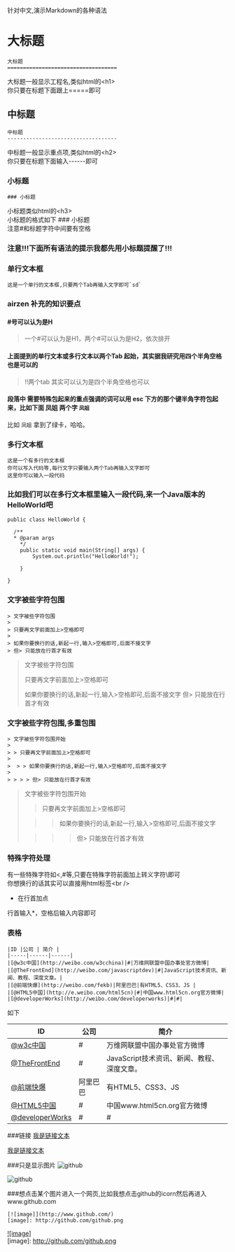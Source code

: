 针对中文,演示Markdown的各种语法




  
大标题
===================================

	大标题
	===================================

  大标题一般显示工程名,类似html的\<h1\><br />
  你只要在标题下面跟上=====即可

  
中标题
-----------------------------------

	中标题
	-----------------------------------

  中标题一般显示重点项,类似html的\<h2\><br />
  你只要在标题下面输入------即可
  
### 小标题

	### 小标题

  小标题类似html的\<h3\><br />
  小标题的格式如下 ### 小标题<br />
  注意#和标题字符中间要有空格

### 注意!!!下面所有语法的提示我都先用小标题提醒了!!! 

### 单行文本框
    这是一个单行的文本框,只要两个Tab再输入文字即可`sd`

### airzen 补充的知识要点 

#### #号可以认为是H
> 一个#可以认为是H1，两个#可以认为是H2，依次排开

#### 上面提到的单行文本或多行文本以两个Tab 起始，其实据我研究用四个半角空格也是可以的
> !!两个tab 其实可以认为是四个半角空格也可以

#### 段落中 需要特殊包起来的重点强调的词可以用 esc 下方的那个键半角字符包起来，比如下面 凤姐 两个字 `凤姐`

比如 `凤姐` 拿到了绿卡，哈哈。

### 多行文本框  
    这是一个有多行的文本框
    你可以写入代码等,每行文字只要输入两个Tab再输入文字即可
    这里你可以输入一段代码

### 比如我们可以在多行文本框里输入一段代码,来一个Java版本的HelloWorld吧
    public class HelloWorld {

      /**
      * @param args
	    */
	    public static void main(String[] args) {
		    System.out.println("HelloWorld!");

	    }

    }

### 文字被些字符包围

	> 文字被些字符包围
	>
	> 只要再文字前面加上>空格即可
	>
	> 如果你要换行的话,新起一行,输入>空格即可,后面不接文字
	> 但> 只能放在行首才有效

> 文字被些字符包围
>
> 只要再文字前面加上>空格即可
>
> 如果你要换行的话,新起一行,输入>空格即可,后面不接文字
> 但> 只能放在行首才有效

### 文字被些字符包围,多重包围

	> 文字被些字符包围开始
	>
	> > 只要再文字前面加上>空格即可
	>
	>  > > 如果你要换行的话,新起一行,输入>空格即可,后面不接文字
	>
	> > > > 但> 只能放在行首才有效

> 文字被些字符包围开始
>
> > 只要再文字前面加上>空格即可
>
>  > > 如果你要换行的话,新起一行,输入>空格即可,后面不接文字
>
> > > > 但> 只能放在行首才有效

### 特殊字符处理
有一些特殊字符如<,#等,只要在特殊字符前面加上转义字符\即可<br />
你想换行的话其实可以直接用html标签\<br /\>



* 在行首加点

行首输入*，空格后输入内容即可
    

### 表格 


	|ID |公司 | 简介 |
	|-----|------|------|
	|[@w3c中国](http://weibo.com/w3cchina)|#|万维网联盟中国办事处官方微博|
	|[@TheFrontEnd](http://weibo.com/javascriptdev)|#|JavaScript技术资讯、新闻、教程、深度文章。|
	|[@前端快爆](http://weibo.com/fekb)|阿里巴巴|有HTML5、CSS3、JS |
	|[@HTML5中国](http://e.weibo.com/html5cn)|#|中国www.html5cn.org官方微博|
	|[@developerWorks](http://weibo.com/developerworks)|#|#|

如下

|ID |公司 | 简介 |
|-----|------|------|
|[@w3c中国](http://weibo.com/w3cchina)|#|万维网联盟中国办事处官方微博|
|[@TheFrontEnd](http://weibo.com/javascriptdev)|#|JavaScript技术资讯、新闻、教程、深度文章。|
|[@前端快爆](http://weibo.com/fekb)|阿里巴巴|有HTML5、CSS3、JS |
|[@HTML5中国](http://e.weibo.com/html5cn)|#|中国www.html5cn.org官方微博|
|[@developerWorks](http://weibo.com/developerworks)|#|#|


###链接
	[我是链接文本](http://www.xx.com)

[我是链接文本](http://www.xx.com)


###只是显示图片 
    ![github](http://github.com/unicorn.png "alt 提示") 
    
![github](http://github.com/unicorn.png "alt 提示")  
  
###想点击某个图片进入一个网页,比如我想点击github的icorn然后再进入www.github.com  

	[![image]](http://www.github.com/)  
	[image]: http://github.com/github.png

[![image]](http://www.github.com/)  
[image]: http://github.com/github.png
